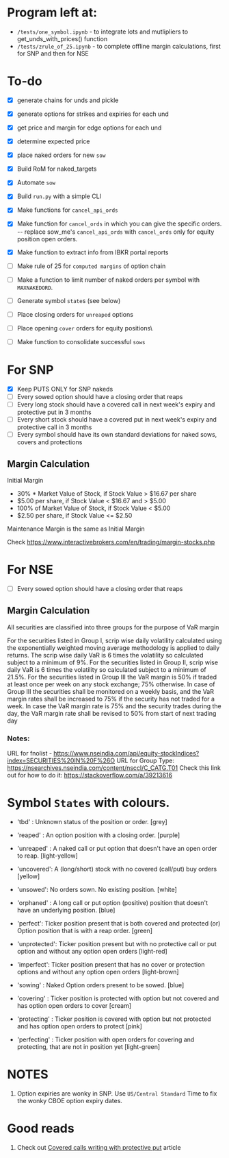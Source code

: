# Program left at:
 - `/tests/one_symbol.ipynb` - to integrate lots and mutlipliers to get_unds_with_prices() function
 - `/tests/zrule_of_25.ipynb` - to complete offline margin calculations, first for SNP and then for NSE

# To-do
- [x] generate chains for unds and pickle
- [x] generate options for strikes and expiries for each und
- [x] get price and margin for edge options for each und
- [x] determine expected price
- [x] place naked orders for new `sow`


- [x] Build RoM for naked_targets
- [x] Automate `sow`
- [x] Build `run.py` with a simple CLI
- [x] Make functions for `cancel_api_ords`
- [x] Make function for `cancel_ords` in which you can give the specific orders.    
    -- replace sow_me's `cancel_api_ords` with `cancel_ords` only for equity position open orders.
- [x] Make function to extract info from IBKR portal reports
- [ ] Make rule of 25 for `computed margins` of option chain
- [ ] Make a function to limit number of naked orders per symbol with `MAXNAKEDORD`.
- [ ] Generate symbol `state`s (see below)

- [ ] Place closing orders for `unreaped` options
- [ ] Place opening `cover` orders for equity positions\

- [ ] Make function to consolidate successful `sows` 

# For SNP

- [x] Keep PUTS ONLY for SNP nakeds
- [ ] Every sowed option should have a closing order that reaps
- [ ] Every long stock should have a covered call in next week's expiry and protective put in 3 months
- [ ] Every short stock should have a covered put in next week's expiry and protective call in 3 months
- [ ] Every symbol should have its own standard deviations for naked sows, covers and protections

## Margin Calculation

Initial Margin
* 30% * Market Value of Stock, if Stock Value > $16.67 per share  
* \$5.00 per share, if Stock Value < \$16.67 and > $5.00   
* 100% of Market Value of Stock, if Stock Value < $5.00   
* \$2.50 per share, if Stock Value <= $2.50   

Maintenance Margin is the same as Initial Margin   

Check https://www.interactivebrokers.com/en/trading/margin-stocks.php

# For NSE
- [ ] Every sowed option should have a closing order that reaps

## Margin Calculation

All securities are classified into three groups for the purpose of VaR margin 

For the securities listed in Group I, scrip wise daily volatility calculated using the exponentially weighted moving average methodology is applied to daily returns. The scrip wise daily VaR is 6 times the volatility so calculated subject to a minimum of 9%. 
For the securities listed in Group II, scrip wise daily VaR is 6 times the volatility so calculated subject to a minimum of 21.5%. 
For the securities listed in Group III the VaR margin is 50% if traded at least once per week on any stock exchange; 75% otherwise. In case of Group III the securities shall be monitored on a weekly basis, and the VaR margin rates shall be increased to 75% if the security has not traded for a week. In case the VaR margin rate is 75% and the security trades during the day, the VaR margin rate shall be revised to 50% from start of next trading day 

### Notes:
URL for fnolist - https://www.nseindia.com/api/equity-stockIndices?index=SECURITIES%20IN%20F%26O
URL for Group Type: https://nsearchives.nseindia.com/content/nsccl/C_CATG.T01
Check this link out for how to do it: https://stackoverflow.com/a/39213616

# Symbol `States` with colours.

- 'tbd' : Unknown status of the position or order. [grey]

- 'reaped' : An option position with a closing order. [purple]
- 'unreaped' : A naked call or put option that doesn't have an open order to reap. [light-yellow]

- 'uncovered': A (long/short) stock with no covered (call/put) buy orders [yellow]

- 'unsowed': No orders sown. No existing position. [white]
- 'orphaned' : A long call or put option (positive) position that doesn't have an underlying position. [blue]

- 'perfect': Ticker position present that is both covered and protected (or) Option position that is with a reap order. [green]
  

- 'unprotected': Ticker position present but with no protective call or put option and without any option open orders [light-red]
- 'imperfect': Ticker position present that has no cover or protection options and without any option open orders [light-brown]
  
- 'sowing' : Naked Option orders present to be sowed. [blue]
- 'covering' : Ticker position is protected with option but not covered and has option open orders to cover [cream]
- 'protecting' : Ticker position is covered with option but not protected and has option open orders to protect [pink]
- 'perfecting' : Ticker position with open orders for covering and protecting, that are not in position yet [light-green]



# NOTES
1. Option expiries are wonky in SNP. Use `US/Central Standard` Time to fix the wonky CBOE option expiry dates.  

# Good reads
1. Check out [Covered calls writing with protective put](https://www.thebluecollarinvestor.com/covered-call-writing-with-protective-puts-a-proposed-strategy/) article